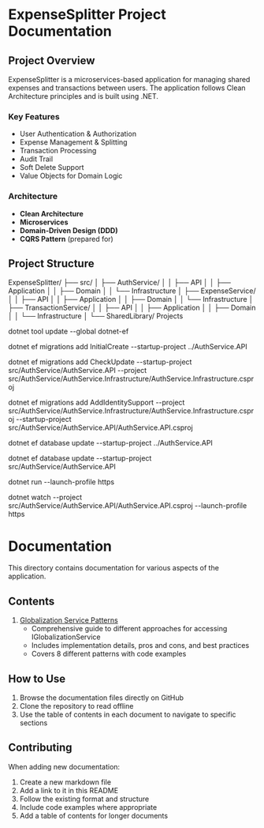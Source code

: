 # ExpenseSplitter Project Documentation

## Project Overview

ExpenseSplitter is a microservices-based application for managing shared expenses and transactions between users. The application follows Clean Architecture principles and is built using .NET.

### Key Features

- User Authentication & Authorization
- Expense Management & Splitting
- Transaction Processing
- Audit Trail
- Soft Delete Support
- Value Objects for Domain Logic

### Architecture

- **Clean Architecture**
- **Microservices**
- **Domain-Driven Design (DDD)**
- **CQRS Pattern** (prepared for)

## Project Structure

ExpenseSplitter/
├── src/
│ ├── AuthService/
│ │ ├── API
│ │ ├── Application
│ │ ├── Domain
│ │ └── Infrastructure
│ ├── ExpenseService/
│ │ ├── API
│ │ ├── Application
│ │ ├── Domain
│ │ └── Infrastructure
│ ├── TransactionService/
│ │ ├── API
│ │ ├── Application
│ │ ├── Domain
│ │ └── Infrastructure
│ └── SharedLibrary/
Projects

dotnet tool update --global dotnet-ef

dotnet ef migrations add InitialCreate --startup-project ../AuthService.API

dotnet ef migrations add CheckUpdate --startup-project src/AuthService/AuthService.API --project src/AuthService/AuthService.Infrastructure/AuthService.Infrastructure.csproj

dotnet ef migrations add AddIdentitySupport --project src/AuthService/AuthService.Infrastructure/AuthService.Infrastructure.csproj --startup-project src/AuthService/AuthService.API/AuthService.API.csproj

dotnet ef database update --startup-project ../AuthService.API

dotnet ef database update --startup-project src/AuthService/AuthService.API

dotnet run --launch-profile https

dotnet watch --project src/AuthService/AuthService.API/AuthService.API.csproj --launch-profile https

# Documentation

This directory contains documentation for various aspects of the application.

## Contents

1. [Globalization Service Patterns](globalization-service-patterns.md)
   - Comprehensive guide to different approaches for accessing IGlobalizationService
   - Includes implementation details, pros and cons, and best practices
   - Covers 8 different patterns with code examples

## How to Use

1. Browse the documentation files directly on GitHub
2. Clone the repository to read offline
3. Use the table of contents in each document to navigate to specific sections

## Contributing

When adding new documentation:

1. Create a new markdown file
2. Add a link to it in this README
3. Follow the existing format and structure
4. Include code examples where appropriate
5. Add a table of contents for longer documents
